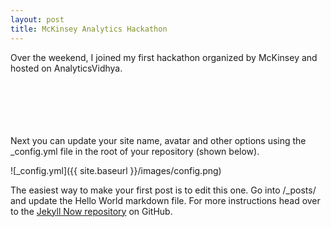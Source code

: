 ```yaml
---
layout: post
title: McKinsey Analytics Hackathon
---
```


Over the weekend, I joined my first hackathon organized by McKinsey and hosted on AnalyticsVidhya. 


<br><br><br><br><br>
Next you can update your site name, avatar and other options using the _config.yml file in the root of your repository (shown below).

![_config.yml]({{ site.baseurl }}/images/config.png)

The easiest way to make your first post is to edit this one. Go into /_posts/ and update the Hello World markdown file. For more instructions head over to the [Jekyll Now repository](https://github.com/barryclark/jekyll-now) on GitHub.
